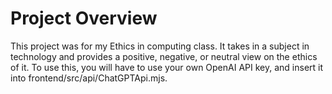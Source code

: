 # Project Overview

This project was for my Ethics in computing class. It takes in a subject in technology and provides a positive, negative, or neutral view on the ethics of it.
To use this, you will have to use your own OpenAI API key, and insert it into frontend/src/api/ChatGPTApi.mjs.
